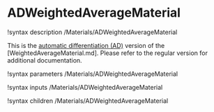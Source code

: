 # ADWeightedAverageMaterial

!syntax description /Materials/ADWeightedAverageMaterial

This is the [automatic differentiation (AD)](automatic_differentiation/index.md) version of the [WeightedAverageMaterial.md].
Please refer to the regular version for additional documentation.

!syntax parameters /Materials/ADWeightedAverageMaterial

!syntax inputs /Materials/ADWeightedAverageMaterial

!syntax children /Materials/ADWeightedAverageMaterial
